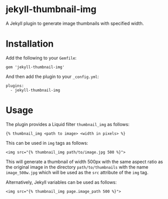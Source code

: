 # jekyll-thumbnail-img
A Jekyll plugin to generate image thumbnails with specified width.

# Installation
Add the following to your `Gemfile`:
```
gem 'jekyll-thumbnail-img'
```

And then add the plugin to your `_config.yml`:
```
plugins:
  - jekyll-thumbnail-img
```

# Usage
The plugin provides a Liquid filter `thumbnail_img` as follows:
```
{% thumbnail_img <path to image> <width in pixels> %}
```
This can be used in `img` tags as follows:
```
<img src="{% thumbnail_img path/to/image.jpg 500 %}">
```
This will generate a thumbnail of width 500px with the same aspect ratio as the original image in the directory `path/to/thumbnails` with the name `image_500w.jpg` which will be used as the `src` attribute of the `img` tag.

Alternatively, Jekyll variables can be used as follows:
```
<img src="{% thumbnail_img page.image_path 500 %}">
```
